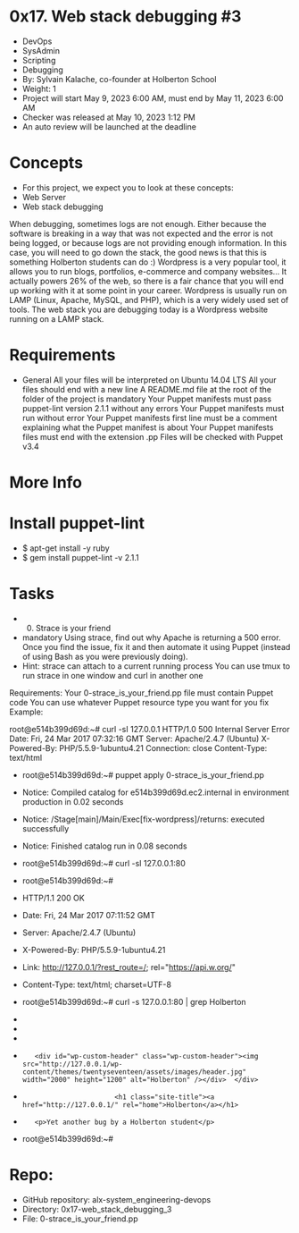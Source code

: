 # 0x17. Web stack debugging #3
* DevOps
* SysAdmin
* Scripting
* Debugging
* By: Sylvain Kalache, co-founder at Holberton School
* Weight: 1
* Project will start May 9, 2023 6:00 AM, must end by May 11, 2023 6:00 AM
* Checker was released at May 10, 2023 1:12 PM
* An auto review will be launched at the deadline

# Concepts
* For this project, we expect you to look at these concepts:
* Web Server
* Web stack debugging

When debugging, sometimes logs are not enough. Either because the software is breaking in a way that was not expected and the error is not being logged, or because logs are not providing enough information. In this case, you will need to go down the stack, the good news is that this is something Holberton students can do :)
Wordpress is a very popular tool, it allows you to run blogs, portfolios, e-commerce and company websites… It actually powers 26% of the web, so there is a fair chance that you will end up working with it at some point in your career.
Wordpress is usually run on LAMP (Linux, Apache, MySQL, and PHP), which is a very widely used set of tools.
The web stack you are debugging today is a Wordpress website running on a LAMP stack.

# Requirements
* General
All your files will be interpreted on Ubuntu 14.04 LTS
All your files should end with a new line
A README.md file at the root of the folder of the project is mandatory
Your Puppet manifests must pass puppet-lint version 2.1.1 without any errors
Your Puppet manifests must run without error
Your Puppet manifests first line must be a comment explaining what the Puppet manifest is about
Your Puppet manifests files must end with the extension .pp
Files will be checked with Puppet v3.4

# More Info
# Install puppet-lint
* $ apt-get install -y ruby
* $ gem install puppet-lint -v 2.1.1

# Tasks
* 0. Strace is your friend
* mandatory
Using strace, find out why Apache is returning a 500 error. Once you find the issue, fix it and then automate it using Puppet (instead of using Bash as you were previously doing).
* Hint:
strace can attach to a current running process
You can use tmux to run strace in one window and curl in another one

Requirements:
Your 0-strace_is_your_friend.pp file must contain Puppet code
You can use whatever Puppet resource type you want for you fix
Example:

root@e514b399d69d:~# curl -sI 127.0.0.1
HTTP/1.0 500 Internal Server Error
Date: Fri, 24 Mar 2017 07:32:16 GMT
Server: Apache/2.4.7 (Ubuntu)
X-Powered-By: PHP/5.5.9-1ubuntu4.21
Connection: close
Content-Type: text/html

* root@e514b399d69d:~# puppet apply 0-strace_is_your_friend.pp
* Notice: Compiled catalog for e514b399d69d.ec2.internal in environment production in 0.02 seconds
* Notice: /Stage[main]/Main/Exec[fix-wordpress]/returns: executed successfully
* Notice: Finished catalog run in 0.08 seconds
* root@e514b399d69d:~# curl -sI 127.0.0.1:80
* root@e514b399d69d:~#
* HTTP/1.1 200 OK
* Date: Fri, 24 Mar 2017 07:11:52 GMT
* Server: Apache/2.4.7 (Ubuntu)
* X-Powered-By: PHP/5.5.9-1ubuntu4.21
* Link: <http://127.0.0.1/?rest_route=/>; rel="https://api.w.org/"
* Content-Type: text/html; charset=UTF-8

* root@e514b399d69d:~# curl -s 127.0.0.1:80 | grep Holberton
* <title>Holberton &#8211; Just another WordPress site</title>
* <link rel="alternate" type="application/rss+xml" title="Holberton &raquo; Feed" href="http://127.0.0.1/?feed=rss2" />
* <link rel="alternate" type="application/rss+xml" title="Holberton &raquo; Comments Feed" href="http://127.0.0.1/?feed=comments-rss2" />
*        <div id="wp-custom-header" class="wp-custom-header"><img src="http://127.0.0.1/wp-content/themes/twentyseventeen/assets/images/header.jpg" width="2000" height="1200" alt="Holberton" /></div>  </div>
*                            <h1 class="site-title"><a href="http://127.0.0.1/" rel="home">Holberton</a></h1>
*        <p>Yet another bug by a Holberton student</p>
* root@e514b399d69d:~#
# Repo:
* GitHub repository: alx-system_engineering-devops
* Directory: 0x17-web_stack_debugging_3
* File: 0-strace_is_your_friend.pp
